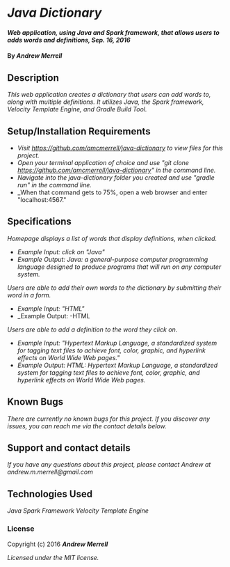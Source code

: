 # _Java Dictionary_

#### _Web application, using Java and Spark framework, that allows users to adds words and definitions, Sep. 16, 2016_

#### By _**Andrew Merrell**_

## Description

_This web application creates a dictionary that users can add words to, along with multiple definitions. It utilizes Java, the Spark framework, Velocity Template Engine, and Gradle Build Tool._

## Setup/Installation Requirements

* _Visit https://github.com/amcmerrell/java-dictionary to view files for this project._
* _Open your terminal application of choice and use "git clone https://github.com/amcmerrell/java-dictionary" in the command line._
* _Navigate into the java-dictionary folder you created and use "gradle run" in the command line._
* _When that command gets to 75%, open a web browser and enter "localhost:4567."

## Specifications
_Homepage displays a list of words that display definitions, when clicked._
* _Example Input: click on "Java"_
* _Example Output: Java: a general-purpose computer programming language designed to produce programs that will run on any computer system._

_Users are able to add their own words to the dictionary by submitting their word in a form._
* _Example Input: "HTML"_
* _Example Output: -HTML

_Users are able to add a definition to the word they click on._
* _Example Input: "Hypertext Markup Language, a standardized system for tagging text files to achieve font, color, graphic, and hyperlink effects on World Wide Web pages."_
* _Example Output: HTML: Hypertext Markup Language, a standardized system for tagging text files to achieve font, color, graphic, and hyperlink effects on World Wide Web pages._

## Known Bugs
_There are currently no known bugs for this project. If you discover any issues, you can reach me via the contact details below._

## Support and contact details
_If you have any questions about this project, please contact Andrew at andrew.m.merrell@gmail.com_

## Technologies Used
_Java_
_Spark Framework_
_Velocity Template Engine_

### License

Copyright (c) 2016 **_Andrew Merrell_**

*Licensed under the MIT license.*
